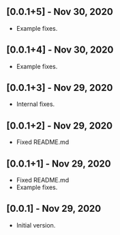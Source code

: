 ## [0.0.1+5] - Nov 30, 2020

* Example fixes.

## [0.0.1+4] - Nov 30, 2020

* Example fixes.

## [0.0.1+3] - Nov 29, 2020

* Internal fixes.

## [0.0.1+2] - Nov 29, 2020

* Fixed README.md

## [0.0.1+1] - Nov 29, 2020

* Fixed README.md
* Example fixes.

## [0.0.1] - Nov 29, 2020

* Initial version.